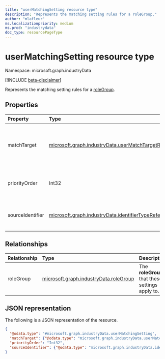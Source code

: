 ```yaml
---
title: "userMatchingSetting resource type"
description: "Represents the matching setting rules for a roleGroup."
author: "mlafleur"
ms.localizationpriority: medium
ms.prod: "industrydata"
doc_type: resourcePageType
---
```


# userMatchingSetting resource type

Namespace: microsoft.graph.industryData

[!INCLUDE [beta-disclaimer](../../includes/beta-disclaimer.md)]

Represents the matching setting rules for a [roleGroup](industrydata-rolegroup.md).

## Properties

| Property         | Type                                                                                                                     | Description                                                                         |
| :--------------- | :----------------------------------------------------------------------------------------------------------------------- | :---------------------------------------------------------------------------------- |
| matchTarget      | [microsoft.graph.industryData.userMatchTargetReferenceValue](industrydata-usermatchtargetreferencevalue.md) | The `RefUserMatchTarget` for matching a user from the source with an Azure Active Directory user object. |
| priorityOrder    | Int32                                                                                                                    | The priority order to apply when a user has multiple `RefRole` codes assigned.        |
| sourceIdentifier | [microsoft.graph.industryData.identifierTypeReferenceValue](industrydata-identifiertypereferencevalue.md)   | The `RefIdentifierType` that uniquely identifies a user in the source data.           |

## Relationships

| Relationship | Type                                                | Description                            |
| :----------- | :-------------------------------------------------- | :------------------------------------- |
| roleGroup    | [microsoft.graph.industryData.roleGroup](industrydata-rolegroup.md) | The **roleGroup** that these settings apply to. |

## JSON representation

The following is a JSON representation of the resource.

<!-- {
  "blockType": "resource",
  "@odata.type": "microsoft.graph.industryData.userMatchingSetting"
}
-->

```json
{
  "@odata.type": "#microsoft.graph.industryData.userMatchingSetting",
  "matchTarget": {"@odata.type": "microsoft.graph.industryData.userMatchTargetReferenceValue"},
  "priorityOrder": "Int32",
  "sourceIdentifier": {"@odata.type": "microsoft.graph.industryData.identifierTypeReferenceValue"}
}
```
